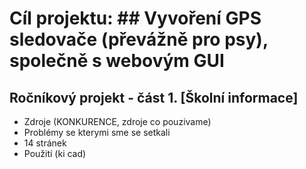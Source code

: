 # Cíl projektu: ## Vyvoření GPS sledovače (převážně pro psy), společně s webovým GUI
## Ročníkový projekt - část 1. [Školní informace]
- Zdroje (KONKURENCE, zdroje co pouzivame)
- Problémy se kterymi sme se setkali
- 14 stránek
- Použití (ki cad)
